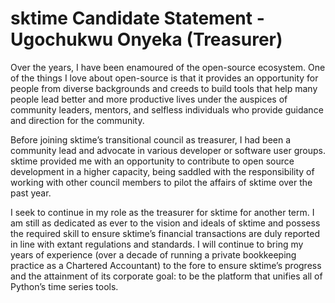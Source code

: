 # sktime Candidate Statement - Ugochukwu Onyeka (Treasurer)

Over the years, I have been enamoured of the open-source ecosystem. One of the things I love about open-source is that it provides an opportunity for people from diverse backgrounds and creeds to build tools that help many people lead better and more productive lives under the auspices of community leaders, mentors, and selfless individuals who provide guidance and direction for the community.

Before joining sktime’s transitional council as treasurer, I had been a community lead and advocate in various developer or software user groups. sktime provided me with an opportunity to contribute to open source development in a higher capacity, being saddled with the responsibility of working with other council members to pilot the affairs of sktime over the past year. 

I seek to continue in my role as the treasurer for sktime for another term. I am still as dedicated as ever to the vision and ideals of sktime and possess the required skill to ensure sktime’s financial transactions are duly reported in line with extant regulations and standards. I will continue to bring my years of experience (over a decade of running a private bookkeeping practice as a Chartered Accountant) to the fore to ensure sktime’s progress and the attainment of its corporate goal: to be the platform that unifies all of Python’s time series tools.
